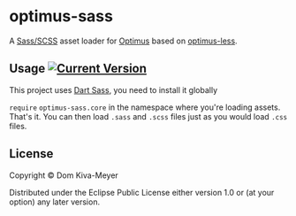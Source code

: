 # optimus-sass

A [Sass/SCSS](http://sass-lang.com/) asset loader for [Optimus](http://github.com/magnars/optimus) based on [optimus-less](https://github.com/magnars/optimus-less).


## Usage [![Current Version](https://clojars.org/onaio/optimus-sass/latest-version.svg)](https://clojars.org/onaio/optimus-sass)

This project uses [Dart Sass](https://sass-lang.com/dart-sass), you need to install it globally

`require` `optimus-sass.core` in the namespace where
you're loading assets. That's it. You can then load `.sass` and `.scss` files just as you would load `.css` files.


## License

Copyright © Dom Kiva-Meyer

Distributed under the Eclipse Public License either version 1.0 or (at
your option) any later version.
